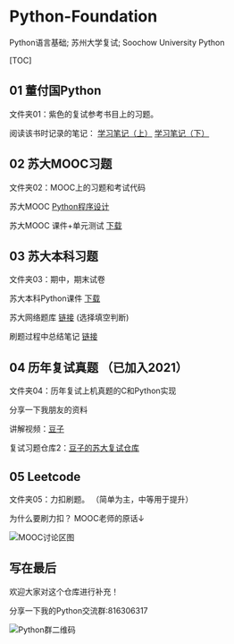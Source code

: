 # Python-Foundation
Python语言基础; 苏州大学复试; Soochow University Python

[TOC]

## 01 董付国Python
文件夹01：紫色的复试参考书目上的习题。

阅读该书时记录的笔记：
[学习笔记（上）](http://zrawberry.com/article/article-content/16/Python-Xue-Xi-Bi-Ji-Shang/)
[学习笔记（下）](http://zrawberry.com/article/article-content/22/Python-Xue-Xi-Bi-Ji-Xia/)

## 02 苏大MOOC习题
文件夹02：MOOC上的习题和考试代码

苏大MOOC [Python程序设计](https://www.icourse163.org/learn/SUDA-1206947804)

苏大MOOC 课件+单元测试 [下载](http://cloud.zrawberry.com/index.php/s/94LaJ6CTf8xK2kD)

## 03 苏大本科习题
文件夹03：期中，期末试卷

苏大本科Python课件 [下载](http://cloud.zrawberry.com/index.php/s/JJTmEH4JsNy6RBe)

苏大网络题库 [链接](http://sit.suda.edu.cn/) (选择填空判断)

刷题过程中总结笔记 [链接](http://zrawberry.com/article/article-content/26/Python-Shua-Ti-Bi-Ji/)

## 04 历年复试真题  （已加入2021）

文件夹04：历年复试上机真题的C和Python实现

分享一下我朋友的资料

讲解视频：[豆子](https://www.bilibili.com/video/BV1JC4y1p7t9/)

复试习题仓库2：[豆子的苏大复试仓库](https://github.com/douzujun/Python-Foundation-Suda)

## 05 Leetcode
文件夹05：力扣刷题。 （简单为主，中等用于提升）

为什么要刷力扣？ MOOC老师的原话↓

![MOOC讨论区图](http://zrawberry.com/media/picture/a049c8a39b39412cb2ecfe7e39f59165.png)

## 写在最后
欢迎大家对这个仓库进行补充！

分享一下我的Python交流群:816306317

![Python群二维码](http://zrawberry.com/media/picture/38dcf43696224e6a8d3002dcb98a3302.png)
